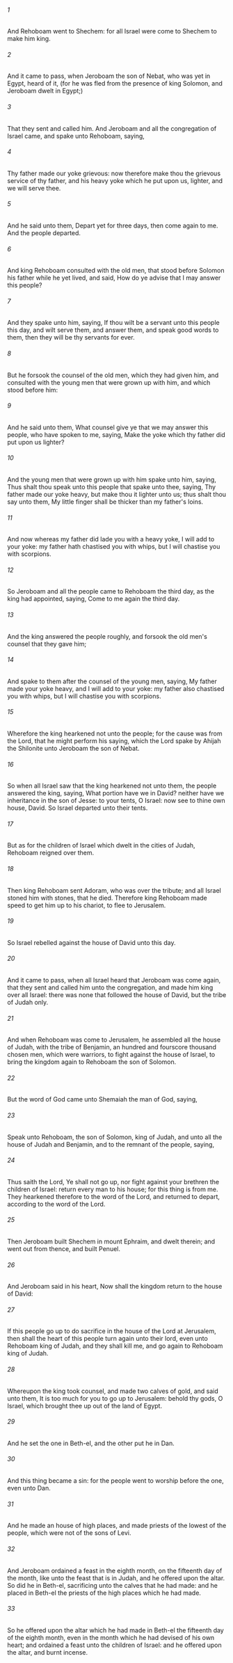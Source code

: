 ###### 1
And Rehoboam went to Shechem: for all Israel were come to Shechem to make him king.

###### 2
And it came to pass, when Jeroboam the son of Nebat, who was yet in Egypt, heard of it, (for he was fled from the presence of king Solomon, and Jeroboam dwelt in Egypt;)

###### 3
That they sent and called him. And Jeroboam and all the congregation of Israel came, and spake unto Rehoboam, saying,

###### 4
Thy father made our yoke grievous: now therefore make thou the grievous service of thy father, and his heavy yoke which he put upon us, lighter, and we will serve thee.

###### 5
And he said unto them, Depart yet for three days, then come again to me. And the people departed.

###### 6
And king Rehoboam consulted with the old men, that stood before Solomon his father while he yet lived, and said, How do ye advise that I may answer this people?

###### 7
And they spake unto him, saying, If thou wilt be a servant unto this people this day, and wilt serve them, and answer them, and speak good words to them, then they will be thy servants for ever.

###### 8
But he forsook the counsel of the old men, which they had given him, and consulted with the young men that were grown up with him, and which stood before him:

###### 9
And he said unto them, What counsel give ye that we may answer this people, who have spoken to me, saying, Make the yoke which thy father did put upon us lighter?

###### 10
And the young men that were grown up with him spake unto him, saying, Thus shalt thou speak unto this people that spake unto thee, saying, Thy father made our yoke heavy, but make thou it lighter unto us; thus shalt thou say unto them, My little finger shall be thicker than my father's loins.

###### 11
And now whereas my father did lade you with a heavy yoke, I will add to your yoke: my father hath chastised you with whips, but I will chastise you with scorpions.

###### 12
So Jeroboam and all the people came to Rehoboam the third day, as the king had appointed, saying, Come to me again the third day.

###### 13
And the king answered the people roughly, and forsook the old men's counsel that they gave him;

###### 14
And spake to them after the counsel of the young men, saying, My father made your yoke heavy, and I will add to your yoke: my father also chastised you with whips, but I will chastise you with scorpions.

###### 15
Wherefore the king hearkened not unto the people; for the cause was from the Lord, that he might perform his saying, which the Lord spake by Ahijah the Shilonite unto Jeroboam the son of Nebat.

###### 16
So when all Israel saw that the king hearkened not unto them, the people answered the king, saying, What portion have we in David? neither have we inheritance in the son of Jesse: to your tents, O Israel: now see to thine own house, David. So Israel departed unto their tents.

###### 17
But as for the children of Israel which dwelt in the cities of Judah, Rehoboam reigned over them.

###### 18
Then king Rehoboam sent Adoram, who was over the tribute; and all Israel stoned him with stones, that he died. Therefore king Rehoboam made speed to get him up to his chariot, to flee to Jerusalem.

###### 19
So Israel rebelled against the house of David unto this day.

###### 20
And it came to pass, when all Israel heard that Jeroboam was come again, that they sent and called him unto the congregation, and made him king over all Israel: there was none that followed the house of David, but the tribe of Judah only.

###### 21
And when Rehoboam was come to Jerusalem, he assembled all the house of Judah, with the tribe of Benjamin, an hundred and fourscore thousand chosen men, which were warriors, to fight against the house of Israel, to bring the kingdom again to Rehoboam the son of Solomon.

###### 22
But the word of God came unto Shemaiah the man of God, saying,

###### 23
Speak unto Rehoboam, the son of Solomon, king of Judah, and unto all the house of Judah and Benjamin, and to the remnant of the people, saying,

###### 24
Thus saith the Lord, Ye shall not go up, nor fight against your brethren the children of Israel: return every man to his house; for this thing is from me. They hearkened therefore to the word of the Lord, and returned to depart, according to the word of the Lord.

###### 25
Then Jeroboam built Shechem in mount Ephraim, and dwelt therein; and went out from thence, and built Penuel.

###### 26
And Jeroboam said in his heart, Now shall the kingdom return to the house of David:

###### 27
If this people go up to do sacrifice in the house of the Lord at Jerusalem, then shall the heart of this people turn again unto their lord, even unto Rehoboam king of Judah, and they shall kill me, and go again to Rehoboam king of Judah.

###### 28
Whereupon the king took counsel, and made two calves of gold, and said unto them, It is too much for you to go up to Jerusalem: behold thy gods, O Israel, which brought thee up out of the land of Egypt.

###### 29
And he set the one in Beth-el, and the other put he in Dan.

###### 30
And this thing became a sin: for the people went to worship before the one, even unto Dan.

###### 31
And he made an house of high places, and made priests of the lowest of the people, which were not of the sons of Levi.

###### 32
And Jeroboam ordained a feast in the eighth month, on the fifteenth day of the month, like unto the feast that is in Judah, and he offered upon the altar. So did he in Beth-el, sacrificing unto the calves that he had made: and he placed in Beth-el the priests of the high places which he had made.

###### 33
So he offered upon the altar which he had made in Beth-el the fifteenth day of the eighth month, even in the month which he had devised of his own heart; and ordained a feast unto the children of Israel: and he offered upon the altar, and burnt incense.

